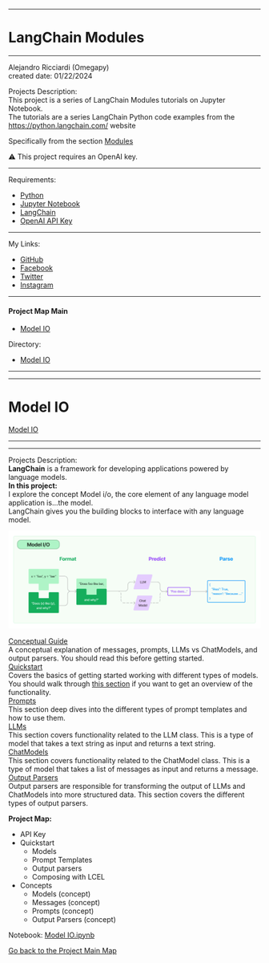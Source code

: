 ﻿-----------------------------------------------------------------------------------------------------------------------------
# LangChain Modules
-----------------------------------------------------------------------------------------------------------------------------

 Alejandro Ricciardi (Omegapy)  
 created date: 01/22/2024  

Projects Description:  
This project is a series of LangChain Modules tutorials on Jupyter Notebook.  
The tutorials are a series LangChain Python code examples from the https://python.langchain.com/ website

Specifically from the section [Modules](https://python.langchain.com/docs/modules)

⚠️ This project requires an OpenAI key.

-----------------------------------------------------------------------------------------------------------------------------

Requirements:  
- [Python](https://www.python.org/)  
- [Jupyter Notebook](https://jupyter.org/)  
- [LangChain](https://www.langchain.com/) 
- [OpenAI API Key](https://openai.com/) 

 -----------------------------------------------------------------------------------------------------------------------------

My Links:   
- [GitHub](https://github.com/Omegapy)   
- [Facebook](https://www.facebook.com/profile.php?id=100089638857137)  
- [Twitter](https://twitter.com/RicciardiAlex)   
- [Instagram](https://www.instagram.com/alexomegapy/)

-----------------------------------------------------------------------------------------------------------------------------

#### Project Map Main
- [Model IO](#model-io)

Directory:
- [Model IO](https://github.com/Omegapy/LLM-Frameworks-Tutorials/tree/main/LangChain%20Tutorials/Tutorials%20from%20Langchain/LangChain%20Modules/Model%20IO)

-----------------------------------------------------------------------------------------------------------------------------
-----------------------------------------------------------------------------------------------------------------------------
# Model IO
[Model IO](https://github.com/Omegapy/LLM-Frameworks-Tutorials/tree/main/LangChain%20Tutorials/Tutorials%20from%20Langchain/LangChain%20Modules/Model%20IO)

-----------------------------------------------------------------------------------------------------------------------------
-----------------------------------------------------------------------------------------------------------------------------

Projects Description:  
**LangChain** is a framework for developing applications powered by language models.  
**In this project:**  
I explore the concept Model i/o, the core element of any language model application is...the model.   
LangChain gives you the building blocks to interface with any language model.

<img width="800" src="https://github.com/Omegapy/LLM-Frameworks-Tutorials/blob/main/LangChain%20Tutorials/Tutorials%20from%20Langchain/LangChain%20Modules/Model%20IO/pic/model_io.jpg">

[Conceptual Guide](https://python.langchain.com/docs/modules/model_io/concepts)  
A conceptual explanation of messages, prompts, LLMs vs ChatModels, and output parsers. You should read this before getting started.  
[Quickstart](https://python.langchain.com/docs/modules/model_io/quick_start)  
Covers the basics of getting started working with different types of models. You should walk through [this section]( https://python.langchain.com/docs/modules/model_io/output_parsers/) if you want to get an overview of the functionality.  
[Prompts](https://python.langchain.com/docs/modules/model_io/prompts/)  
This section deep dives into the different types of prompt templates and how to use them.  
[LLMs](https://python.langchain.com/docs/modules/model_io/llms/)  
This section covers functionality related to the LLM class. This is a type of model that takes a text string as input and returns a text string.  
[ChatModels](https://python.langchain.com/docs/modules/model_io/chat/)  
This section covers functionality related to the ChatModel class. This is a type of model that takes a list of messages as input and returns a message.  
[Output Parsers](https://python.langchain.com/docs/modules/model_io/output_parsers/)  
Output parsers are responsible for transforming the output of LLMs and ChatModels into more structured data. This section covers the different types of output parsers.  


**Project Map:**
- API Key
- Quickstart
    - Models
    - Prompt Templates
    - Output parsers
    - Composing with LCEL
- Concepts
     - Models (concept)
     - Messages (concept)
     - Prompts (concept)
     - Output Parsers (concept) 

Notebook:
[Model IO.ipynb](https://github.com/Omegapy/LLM-Frameworks-Tutorials/blob/main/LangChain%20Tutorials/Tutorials%20from%20Langchain/LangChain%20Modules/Model%20IO/Model%20IO.ipynb)

[Go back to the Project Main Map](#project-map-main)


